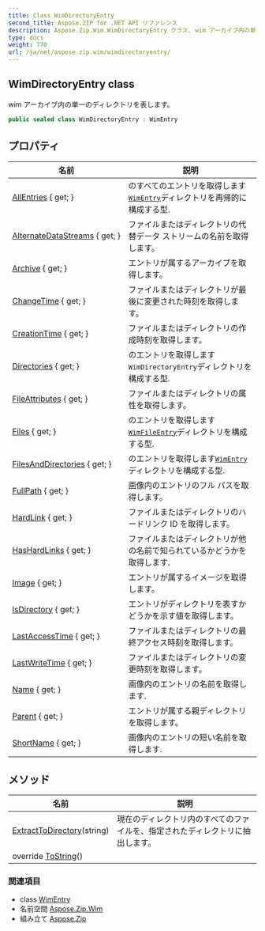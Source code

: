 ```yaml
---
title: Class WimDirectoryEntry
second_title: Aspose.ZIP for .NET API リファレンス
description: Aspose.Zip.Wim.WimDirectoryEntry クラス. wim アーカイブ内の単一のディレクトリを表します
type: docs
weight: 770
url: /ja/net/aspose.zip.wim/wimdirectoryentry/
---
```

## WimDirectoryEntry class

wim アーカイブ内の単一のディレクトリを表します。

```csharp
public sealed class WimDirectoryEntry : WimEntry
```

## プロパティ

| 名前 | 説明 |
| --- | --- |
| [AllEntries](../../aspose.zip.wim/wimdirectoryentry/allentries/) { get; } | のすべてのエントリを取得します[`WimEntry`](../wimentry/)ディレクトリを再帰的に構成する型. |
| [AlternateDataStreams](../../aspose.zip.wim/wimentry/alternatedatastreams/) { get; } | ファイルまたはディレクトリの代替データ ストリームの名前を取得します。 |
| [Archive](../../aspose.zip.wim/wimentry/archive/) { get; } | エントリが属するアーカイブを取得します。 |
| [ChangeTime](../../aspose.zip.wim/wimentry/changetime/) { get; } | ファイルまたはディレクトリが最後に変更された時刻を取得します。 |
| [CreationTime](../../aspose.zip.wim/wimentry/creationtime/) { get; } | ファイルまたはディレクトリの作成時刻を取得します。 |
| [Directories](../../aspose.zip.wim/wimdirectoryentry/directories/) { get; } | のエントリを取得します`WimDirectoryEntry`ディレクトリを構成する型. |
| [FileAttributes](../../aspose.zip.wim/wimentry/fileattributes/) { get; } | ファイルまたはディレクトリの属性を取得します。 |
| [Files](../../aspose.zip.wim/wimdirectoryentry/files/) { get; } | のエントリを取得します[`WimFileEntry`](../wimfileentry/)ディレクトリを構成する型. |
| [FilesAndDirectories](../../aspose.zip.wim/wimdirectoryentry/filesanddirectories/) { get; } | のエントリを取得します[`WimEntry`](../wimentry/)ディレクトリを構成する型. |
| [FullPath](../../aspose.zip.wim/wimentry/fullpath/) { get; } | 画像内のエントリのフル パスを取得します。 |
| [HardLink](../../aspose.zip.wim/wimentry/hardlink/) { get; } | ファイルまたはディレクトリのハードリンク ID を取得します。 |
| [HasHardLinks](../../aspose.zip.wim/wimentry/hashardlinks/) { get; } | ファイルまたはディレクトリが他の名前で知られているかどうかを取得します. |
| [Image](../../aspose.zip.wim/wimentry/image/) { get; } | エントリが属するイメージを取得します。 |
| [IsDirectory](../../aspose.zip.wim/wimentry/isdirectory/) { get; } | エントリがディレクトリを表すかどうかを示す値を取得します。 |
| [LastAccessTime](../../aspose.zip.wim/wimentry/lastaccesstime/) { get; } | ファイルまたはディレクトリの最終アクセス時刻を取得します。 |
| [LastWriteTime](../../aspose.zip.wim/wimentry/lastwritetime/) { get; } | ファイルまたはディレクトリの変更時刻を取得します。 |
| [Name](../../aspose.zip.wim/wimentry/name/) { get; } | 画像内のエントリの名前を取得します. |
| [Parent](../../aspose.zip.wim/wimentry/parent/) { get; } | エントリが属する親ディレクトリを取得します。 |
| [ShortName](../../aspose.zip.wim/wimentry/shortname/) { get; } | 画像内のエントリの短い名前を取得します. |

## メソッド

| 名前 | 説明 |
| --- | --- |
| [ExtractToDirectory](../../aspose.zip.wim/wimdirectoryentry/extracttodirectory/)(string) | 現在のディレクトリ内のすべてのファイルを、指定されたディレクトリに抽出します。 |
| override [ToString](../../aspose.zip.wim/wimentry/tostring/)() |  |

### 関連項目

* class [WimEntry](../wimentry/)
* 名前空間 [Aspose.Zip.Wim](../../aspose.zip.wim/)
* 組み立て [Aspose.Zip](../../)


